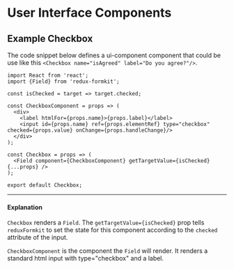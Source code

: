 # User Interface Components


## Example Checkbox

The code snippet below defines a ui-component component that could be use like this `<Checkbox name="isAgreed" label="Do you agree?"/>`.

<!-- STORY -->

```
import React from 'react';
import {Field} from 'redux-formkit';

const isChecked = target => target.checked;

const CheckboxComponent = props => (
  <div>
    <label htmlFor={props.name}>{props.label}</label>
    <input id={props.name} ref={props.elementRef} type="checkbox" checked={props.value} onChange={props.handleChange}/>  
  </div>
);

const Checkbox = props => (
  <Field component={CheckboxComponent} getTargetValue={isChecked} {...props} />
);

export default Checkbox;
```
---
#### Explanation
`Checkbox` renders a `Field`. The `getTargetValue={isChecked}` prop tells `reduxFormkit` to set the state for this component according to the `checked` attribute of the input.

`CheckboxComponent` is the component the `Field` will render. It renders a standard html input with type="checkbox" and a label.
